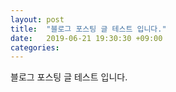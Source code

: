 ```yaml
---
layout: post
title:  "블로그 포스팅 글 테스트 입니다."
date:   2019-06-21 19:30:30 +09:00
categories: 
---
```


블로그 포스팅 글 테스트 입니다.